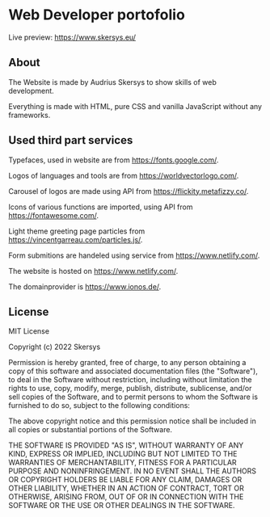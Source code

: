 # Web Developer portofolio

Live preview: https://www.skersys.eu/

## About

The Website is made by Audrius Skersys to show skills of web development.

Everything is made with HTML, pure CSS and vanilla JavaScript without any frameworks.

## Used third part services

Typefaces, used in website are from https://fonts.google.com/.

Logos of languages and tools are from https://worldvectorlogo.com/.

Carousel of logos are made using API from https://flickity.metafizzy.co/.

Icons of various functions are imported, using API from https://fontawesome.com/.

Light theme greeting page particles from https://vincentgarreau.com/particles.js/.

Form submitions are handeled using service from https://www.netlify.com/.

The website is hosted on https://www.netlify.com/.

The domainprovider is https://www.ionos.de/.

## License

MIT License

Copyright (c) 2022 Skersys

Permission is hereby granted, free of charge, to any person obtaining a copy
of this software and associated documentation files (the "Software"), to deal
in the Software without restriction, including without limitation the rights
to use, copy, modify, merge, publish, distribute, sublicense, and/or sell
copies of the Software, and to permit persons to whom the Software is
furnished to do so, subject to the following conditions:

The above copyright notice and this permission notice shall be included in all
copies or substantial portions of the Software.

THE SOFTWARE IS PROVIDED "AS IS", WITHOUT WARRANTY OF ANY KIND, EXPRESS OR
IMPLIED, INCLUDING BUT NOT LIMITED TO THE WARRANTIES OF MERCHANTABILITY,
FITNESS FOR A PARTICULAR PURPOSE AND NONINFRINGEMENT. IN NO EVENT SHALL THE
AUTHORS OR COPYRIGHT HOLDERS BE LIABLE FOR ANY CLAIM, DAMAGES OR OTHER
LIABILITY, WHETHER IN AN ACTION OF CONTRACT, TORT OR OTHERWISE, ARISING FROM,
OUT OF OR IN CONNECTION WITH THE SOFTWARE OR THE USE OR OTHER DEALINGS IN THE
SOFTWARE.
